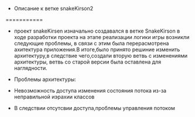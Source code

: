 * Описание к ветке snakeKirson2

===========

* проект snakeKirsen изначально создавался в ветке SnakeKirson в ходе разработки проекта на этапе реализации логики игры возникли следующие проблемы, в связи с этим была перерасмотрена ахитектура приложения.В итоге,было принято решиние изменить архитектуру,в следствие чего,создали вторую ветвь с изменениями архитектуры, ветвь со старой версии была оставлена для наглядности.

*  Проблемы архитектуры:
* Невозможность доступа изменения состояния потока из-за неправильной иэрахии классов
* В следствии отсутсвии доступа,проблемы управления потоком


